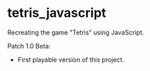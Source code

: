 # tetris_javascript
Recreating the game "Tetris" using JavaScript.

Patch 1.0 Beta:
- First playable version of this project.